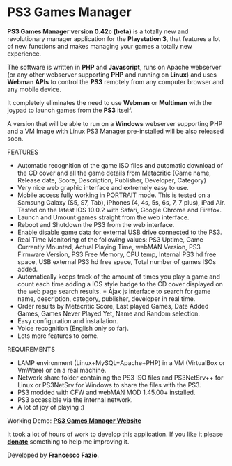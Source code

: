 # PS3 Games Manager

<b>PS3 Games Manager version 0.42c (beta)</b> is a totally new and revolutionary manager application for the <b>Playstation 3</b>, that features a lot of new functions and makes managing your games a totally new experience.

The software is written in <b>PHP</b> and <b>Javascript</b>, runs on Apache webserver (or any other webserver supporting <b>PHP</b> and running on <b>Linux</b>) and uses <b>Webman APIs</b> to control the <b>PS3</b> remotely from any computer browser and any mobile device.

It completely eliminates the need to use <b>Webman</b> or <b>Multiman</b> with the joypad to launch games from the <b>PS3</b> itself.

A version that will be able to run on a <b>Windows</b> webserver supporting PHP and a VM Image with Linux PS3 Manager pre-installed will be also released soon.

FEATURES



- Automatic recognition of the game ISO files and automatic download of the CD cover and all the game details from Metacritic (Game name, Release date, Score, Description, Publisher, Developer, Category)
- Very nice web graphic interface and extremely easy to use.
- Mobile access fully working in PORTRAIT mode. This is tested on a Samsung Galaxy (S5, S7, Tab), iPhones (4, 4s, 5s, 6s, 7, 7 plus), iPad Air. Tested on the latest IOS 10.0.2 with Safari, Google Chrome and Firefox.
- Launch and Umount games straight from the web interface.
- Reboot and Shutdown the PS3 from the web interface.
- Enable disable game data for external USB drive connected to the PS3.
- Real Time Monitoring of the following values:
  PS3 Uptime, Game Currently Mounted, Actual Playing Time, webMAN Version, PS3 Firmware Version, PS3 Free Memory, CPU temp, Internal PS3 hd free space, USB external PS3 hd free space, Total number of games ISOs added.
- Automatically keeps track of the amount of times you play a game and count each time adding a IOS style badge to the CD cover displayed on the web page search results.
= Ajax js interface to search for game name, description, category, publisher, developer in real time.
- Order results by Metacritic Score, Last played Games, Date Added Games, Games Never Played Yet, Name and Random selection.
- Easy configuration and installation.
- Voice recognition (English only so far).
- Lots more features to come.

REQUIREMENTS

- LAMP environment (Linux+MySQL+Apache+PHP) in a VM (VirtualBox or VmWare) or on a real machine.
- Network share folder containing the PS3 ISO files and PS3NetSrv++ for Linux or PS3NetSrv for Windows to share the files with the PS3.
- PS3 modded with CFW and webMAN MOD 1.45.00+ installed.
- PS3 accessible via the internal network.
- A lot of joy of playing :)


Working Demo: <b><a href="http://ps3-demo.fazionet.com/index.php" target="_blank">PS3 Games Manager Website</a></b></center>

It took a lot of hours of work to develop this application.
If you like it please <a href="http://ps3-demo.fazionet.com/download.php"><b>donate</b></a> something to help me improving it.

Developed by <b>Francesco Fazio</b>.
